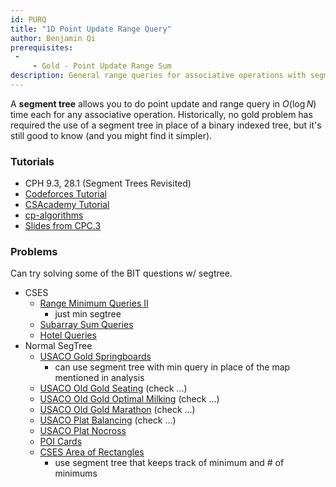 ```yaml
---
id: PURQ
title: "1D Point Update Range Query"
author: Benjamin Qi
prerequisites: 
 - 
     - Gold - Point Update Range Sum
description: General range queries for associative operations with segment tree.
---
```


A **segment tree** allows you to do point update and range query in $O(\log N)$ time each for any associative operation. Historically, no gold problem has required the use of a segment tree in place of a binary indexed tree, but it's still good to know (and you might find it simpler).

### Tutorials

 - CPH 9.3, 28.1 (Segment Trees Revisited)
 - [Codeforces Tutorial](http://codeforces.com/blog/entry/18051)
 - [CSAcademy Tutorial](https://csacademy.com/lesson/segment_trees/)
 - [cp-algorithms](https://cp-algorithms.com/data_structures/segment_tree.html)
 - [Slides from CPC.3](https://github.com/SuprDewd/T-414-AFLV/tree/master/03_data_structures)

### Problems

Can try solving some of the BIT questions w/ segtree.

 - CSES
   - [Range Minimum Queries II](https://cses.fi/problemset/task/1649)
     - just min segtree
   - [Subarray Sum Queries](https://cses.fi/problemset/task/1190)
   - [Hotel Queries](https://cses.fi/problemset/task/1143)
 - Normal SegTree
   - [USACO Gold Springboards](http://www.usaco.org/index.php?page=viewproblem2&cpid=995)
     - can use segment tree with min query in place of the map mentioned in analysis
   - [USACO Old Gold Seating](http://www.usaco.org/index.php?page=viewproblem2&cpid=231) (check ...)
   - [USACO Old Gold Optimal Milking](http://www.usaco.org/index.php?page=viewproblem2&cpid=365) (check ...)
   - [USACO Old Gold Marathon](http://www.usaco.org/index.php?page=viewproblem2&cpid=495) (check ...)
   - [USACO Plat Balancing](http://www.usaco.org/index.php?page=viewproblem2&cpid=624) (check ...)
   - [USACO Plat Nocross](http://www.usaco.org/index.php?page=viewproblem2&cpid=721)
   - [POI Cards](https://szkopul.edu.pl/problemset/problem/qpsk3ygf8MU7D_1Es0oc_xd8/site/?key=statement) [](81)
   - [CSES Area of Rectangles](https://cses.fi/problemset/task/1741)
     - use segment tree that keeps track of minimum and # of minimums
